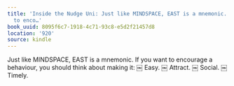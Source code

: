 ```yaml
---
title: 'Inside the Nudge Uni: Just like MINDSPACE, EAST is a mnemonic. If you want
  to enco…'
book_uuid: 8095f6c7-1918-4c71-93c8-e5d2f21457d8
location: '920'
source: kindle
---
```


Just like MINDSPACE, EAST is a mnemonic. If you want to encourage a behaviour, you should think about making it: ￼ Easy. ￼ Attract. ￼ Social. ￼ Timely.